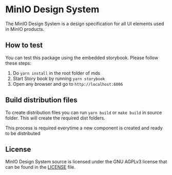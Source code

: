 # MinIO Design System

The MinIO Design System is a design specification for all UI elements used in MinIO products.

## How to test

You can test this package using the embedded storybook. Please follow these steps:

1. Do `yarn install` in the root folder of mds
2. Start Story book by running `yarn storybook`
3. Open any browser and go to `http://localhost:6006`

## Build distribution files

To create distribution files you can run `yarn build` or `make build` in source folder. This will create the required dist folders.

This process is required everytime a new component is created and ready to be distributed

## License

MinIO Design System source is licensed under the GNU AGPLv3 license that can be found in the [LICENSE](https://github.com/minio/mds/blob/master/LICENSE) file.
